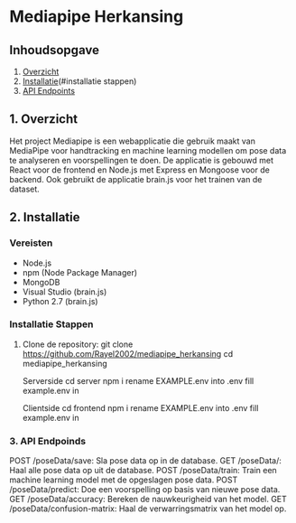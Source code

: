 # Mediapipe Herkansing

## Inhoudsopgave
1. [Overzicht](#overzicht)
2. [Installatie](#vereisten)(#installatie stappen)
3. [API Endpoints](#api-endpoints)

## 1. Overzicht
Het project Mediapipe is een webapplicatie die gebruik maakt van MediaPipe voor handtracking en machine learning modellen om pose data te analyseren en voorspellingen te doen. De applicatie is gebouwd met React voor de frontend en Node.js met Express en Mongoose voor de backend. Ook gebruikt de applicatie brain.js voor het trainen van de dataset.

## 2. Installatie

### Vereisten

- Node.js
- npm (Node Package Manager)
- MongoDB
- Visual Studio (brain.js)
- Python 2.7 (brain.js)

### Installatie Stappen
1. Clone de repository:
   git clone https://github.com/Rayel2002/mediapipe_herkansing
   cd mediapipe_herkansing

   Serverside
   cd server
   npm i
   rename EXAMPLE.env into .env
   fill example.env in

   Clientside
   cd frontend
   npm i
   rename EXAMPLE.env into .env
   fill example.env in

### 3. API Endpoinds
POST /poseData/save: Sla pose data op in de database.
GET /poseData/: Haal alle pose data op uit de database.
POST /poseData/train: Train een machine learning model met de opgeslagen pose data.
POST /poseData/predict: Doe een voorspelling op basis van nieuwe pose data.
GET /poseData/accuracy: Bereken de nauwkeurigheid van het model.
GET /poseData/confusion-matrix: Haal de verwarringsmatrix van het model op.

